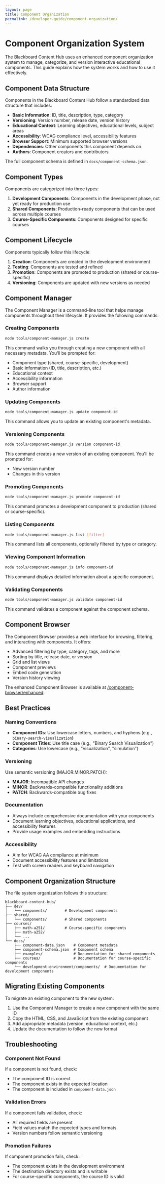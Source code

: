 ```yaml
---
layout: page
title: Component Organization
permalink: /developer-guide/component-organization/
---
```


# Component Organization System

The Blackboard Content Hub uses an enhanced component organization system to manage, categorize, and version interactive educational components. This guide explains how the system works and how to use it effectively.

## Component Data Structure

Components in the Blackboard Content Hub follow a standardized data structure that includes:

- **Basic Information**: ID, title, description, type, category
- **Versioning**: Version number, release date, version history
- **Educational Context**: Learning objectives, educational levels, subject areas
- **Accessibility**: WCAG compliance level, accessibility features
- **Browser Support**: Minimum supported browser versions
- **Dependencies**: Other components this component depends on
- **Authors**: Component creators and contributors

The full component schema is defined in `docs/component-schema.json`.

## Component Types

Components are categorized into three types:

1. **Development Components**: Components in the development phase, not yet ready for production use
2. **Shared Components**: Production-ready components that can be used across multiple courses
3. **Course-Specific Components**: Components designed for specific courses

## Component Lifecycle

Components typically follow this lifecycle:

1. **Creation**: Components are created in the development environment
2. **Testing**: Components are tested and refined
3. **Promotion**: Components are promoted to production (shared or course-specific)
4. **Versioning**: Components are updated with new versions as needed

## Component Manager

The Component Manager is a command-line tool that helps manage components throughout their lifecycle. It provides the following commands:

### Creating Components

```bash
node tools/component-manager.js create
```

This command walks you through creating a new component with all necessary metadata. You'll be prompted for:

- Component type (shared, course-specific, development)
- Basic information (ID, title, description, etc.)
- Educational context
- Accessibility information
- Browser support
- Author information

### Updating Components

```bash
node tools/component-manager.js update component-id
```

This command allows you to update an existing component's metadata.

### Versioning Components

```bash
node tools/component-manager.js version component-id
```

This command creates a new version of an existing component. You'll be prompted for:

- New version number
- Changes in this version

### Promoting Components

```bash
node tools/component-manager.js promote component-id
```

This command promotes a development component to production (shared or course-specific).

### Listing Components

```bash
node tools/component-manager.js list [filter]
```

This command lists all components, optionally filtered by type or category.

### Viewing Component Information

```bash
node tools/component-manager.js info component-id
```

This command displays detailed information about a specific component.

### Validating Components

```bash
node tools/component-manager.js validate component-id
```

This command validates a component against the component schema.

## Component Browser

The Component Browser provides a web interface for browsing, filtering, and interacting with components. It offers:

- Advanced filtering by type, category, tags, and more
- Sorting by title, release date, or version
- Grid and list views
- Component previews
- Embed code generation
- Version history viewing

The enhanced Component Browser is available at [/component-browser/enhanced](/blackboard-content-hub/component-browser/enhanced/).

## Best Practices

### Naming Conventions

- **Component IDs**: Use lowercase letters, numbers, and hyphens (e.g., `binary-search-visualization`)
- **Component Titles**: Use title case (e.g., "Binary Search Visualization")
- **Categories**: Use lowercase (e.g., "visualization", "simulation")

### Versioning

Use semantic versioning (MAJOR.MINOR.PATCH):

- **MAJOR**: Incompatible API changes
- **MINOR**: Backwards-compatible functionality additions
- **PATCH**: Backwards-compatible bug fixes

### Documentation

- Always include comprehensive documentation with your components
- Document learning objectives, educational applications, and accessibility features
- Provide usage examples and embedding instructions

### Accessibility

- Aim for WCAG AA compliance at minimum
- Document accessibility features and limitations
- Test with screen readers and keyboard navigation

## Component Organization Structure

The file system organization follows this structure:

```
blackboard-content-hub/
├── dev/
│   └── components/        # Development components
├── shared/
│   └── components/        # Shared components
├── courses/
│   ├── math-a251/         # Course-specific components
│   ├── math-a252/
│   └── ...
└── docs/
    ├── component-data.json    # Component metadata
    ├── component-schema.json  # Component schema
    ├── examples/              # Documentation for shared components
    ├── courses/               # Documentation for course-specific components
    └── development-environment/components/  # Documentation for development components
```

## Migrating Existing Components

To migrate an existing component to the new system:

1. Use the Component Manager to create a new component with the same ID
2. Copy the HTML, CSS, and JavaScript from the existing component
3. Add appropriate metadata (version, educational context, etc.)
4. Update the documentation to follow the new format

## Troubleshooting

### Component Not Found

If a component is not found, check:

- The component ID is correct
- The component exists in the expected location
- The component is included in `component-data.json`

### Validation Errors

If a component fails validation, check:

- All required fields are present
- Field values match the expected types and formats
- Version numbers follow semantic versioning

### Promotion Failures

If component promotion fails, check:

- The component exists in the development environment
- The destination directory exists and is writable
- For course-specific components, the course ID is valid